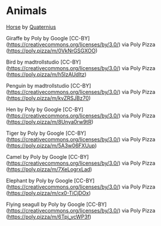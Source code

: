 # Animals

[Horse](https://poly.pizza/m/qvTrSG9pZF) by [Quaternius](https://poly.pizza/u/Quaternius)

Giraffe by Poly by Google [CC-BY] (https://creativecommons.org/licenses/by/3.0/) via Poly Pizza (https://poly.pizza/m/0VkNrGSGXOO)

Bird by madtrollstudio [CC-BY] (https://creativecommons.org/licenses/by/3.0/) via Poly Pizza (https://poly.pizza/m/h5IzAUdltz)

Penguin by madtrollstudio [CC-BY] (https://creativecommons.org/licenses/by/3.0/) via Poly Pizza (https://poly.pizza/m/kvZRSJBz70)

Hen by Poly by Google [CC-BY] (https://creativecommons.org/licenses/by/3.0/) via Poly Pizza (https://poly.pizza/m/8Unya0rw9tR)

Tiger by Poly by Google [CC-BY] (https://creativecommons.org/licenses/by/3.0/) via Poly Pizza (https://poly.pizza/m/5A3w06FXUup)

Camel by Poly by Google [CC-BY] (https://creativecommons.org/licenses/by/3.0/) via Poly Pizza (https://poly.pizza/m/7XeLogrxLad)

Elephant by Poly by Google [CC-BY] (https://creativecommons.org/licenses/by/3.0/) via Poly Pizza (https://poly.pizza/m/cx0-TiCjDOx)

Flying seagull by Poly by Google [CC-BY] (https://creativecommons.org/licenses/by/3.0/) via Poly Pizza (https://poly.pizza/m/6Tpj_vcWP3f)
